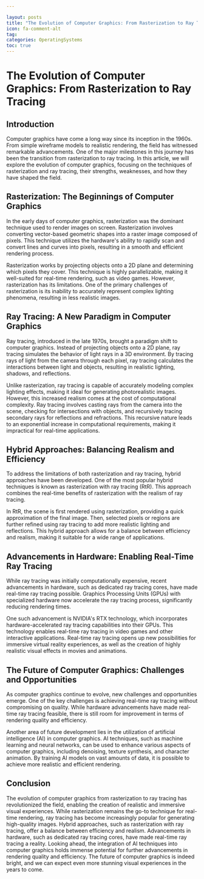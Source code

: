 ```yaml
---

layout: posts
title: "The Evolution of Computer Graphics: From Rasterization to Ray Tracing"
icon: fa-comment-alt
tag:      
categories: OperatingSystems
toc: true
---
```




# The Evolution of Computer Graphics: From Rasterization to Ray Tracing

## Introduction

Computer graphics have come a long way since its inception in the 1960s. From simple wireframe models to realistic rendering, the field has witnessed remarkable advancements. One of the major milestones in this journey has been the transition from rasterization to ray tracing. In this article, we will explore the evolution of computer graphics, focusing on the techniques of rasterization and ray tracing, their strengths, weaknesses, and how they have shaped the field.

## Rasterization: The Beginnings of Computer Graphics

In the early days of computer graphics, rasterization was the dominant technique used to render images on screen. Rasterization involves converting vector-based geometric shapes into a raster image composed of pixels. This technique utilizes the hardware's ability to rapidly scan and convert lines and curves into pixels, resulting in a smooth and efficient rendering process.

Rasterization works by projecting objects onto a 2D plane and determining which pixels they cover. This technique is highly parallelizable, making it well-suited for real-time rendering, such as video games. However, rasterization has its limitations. One of the primary challenges of rasterization is its inability to accurately represent complex lighting phenomena, resulting in less realistic images.

## Ray Tracing: A New Paradigm in Computer Graphics

Ray tracing, introduced in the late 1970s, brought a paradigm shift to computer graphics. Instead of projecting objects onto a 2D plane, ray tracing simulates the behavior of light rays in a 3D environment. By tracing rays of light from the camera through each pixel, ray tracing calculates the interactions between light and objects, resulting in realistic lighting, shadows, and reflections.

Unlike rasterization, ray tracing is capable of accurately modeling complex lighting effects, making it ideal for generating photorealistic images. However, this increased realism comes at the cost of computational complexity. Ray tracing involves casting rays from the camera into the scene, checking for intersections with objects, and recursively tracing secondary rays for reflections and refractions. This recursive nature leads to an exponential increase in computational requirements, making it impractical for real-time applications.

## Hybrid Approaches: Balancing Realism and Efficiency

To address the limitations of both rasterization and ray tracing, hybrid approaches have been developed. One of the most popular hybrid techniques is known as rasterization with ray tracing (RtR). This approach combines the real-time benefits of rasterization with the realism of ray tracing.

In RtR, the scene is first rendered using rasterization, providing a quick approximation of the final image. Then, selected pixels or regions are further refined using ray tracing to add more realistic lighting and reflections. This hybrid approach allows for a balance between efficiency and realism, making it suitable for a wide range of applications.

## Advancements in Hardware: Enabling Real-Time Ray Tracing

While ray tracing was initially computationally expensive, recent advancements in hardware, such as dedicated ray tracing cores, have made real-time ray tracing possible. Graphics Processing Units (GPUs) with specialized hardware now accelerate the ray tracing process, significantly reducing rendering times.

One such advancement is NVIDIA's RTX technology, which incorporates hardware-accelerated ray tracing capabilities into their GPUs. This technology enables real-time ray tracing in video games and other interactive applications. Real-time ray tracing opens up new possibilities for immersive virtual reality experiences, as well as the creation of highly realistic visual effects in movies and animations.

## The Future of Computer Graphics: Challenges and Opportunities

As computer graphics continue to evolve, new challenges and opportunities emerge. One of the key challenges is achieving real-time ray tracing without compromising on quality. While hardware advancements have made real-time ray tracing feasible, there is still room for improvement in terms of rendering quality and efficiency.

Another area of future development lies in the utilization of artificial intelligence (AI) in computer graphics. AI techniques, such as machine learning and neural networks, can be used to enhance various aspects of computer graphics, including denoising, texture synthesis, and character animation. By training AI models on vast amounts of data, it is possible to achieve more realistic and efficient rendering.

## Conclusion

The evolution of computer graphics from rasterization to ray tracing has revolutionized the field, enabling the creation of realistic and immersive visual experiences. While rasterization remains the go-to technique for real-time rendering, ray tracing has become increasingly popular for generating high-quality images. Hybrid approaches, such as rasterization with ray tracing, offer a balance between efficiency and realism. Advancements in hardware, such as dedicated ray tracing cores, have made real-time ray tracing a reality. Looking ahead, the integration of AI techniques into computer graphics holds immense potential for further advancements in rendering quality and efficiency. The future of computer graphics is indeed bright, and we can expect even more stunning visual experiences in the years to come.